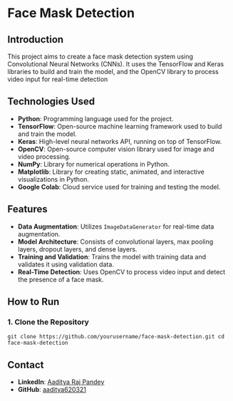 # Face Mask Detection

## Introduction
This project aims to create a face mask detection system using Convolutional Neural Networks (CNNs). It uses the TensorFlow and Keras libraries to build and train the model, and the OpenCV library to process video input for real-time detection

## Technologies Used
- **Python**: Programming language used for the project.
- **TensorFlow**: Open-source machine learning framework used to build and train the model.
- **Keras**: High-level neural networks API, running on top of TensorFlow.
- **OpenCV**: Open-source computer vision library used for image and video processing.
- **NumPy**: Library for numerical operations in Python.
- **Matplotlib**: Library for creating static, animated, and interactive visualizations in Python.
- **Google Colab**: Cloud service used for training and testing the model.

## Features
- **Data Augmentation**: Utilizes `ImageDataGenerator` for real-time data augmentation.
- **Model Architecture**: Consists of convolutional layers, max pooling layers, dropout layers, and dense layers.
- **Training and Validation**: Trains the model with training data and validates it using validation data.
- **Real-Time Detection**: Uses OpenCV to process video input and detect the presence of a face mask.

## How to Run

### 1. Clone the Repository
`git clone https://github.com/yourusername/face-mask-detection.git
cd face-mask-detection`

## Contact
- **LinkedIn**: [Aaditya Raj Pandey](https://www.linkedin.com/in/aaditya-raj-pandey-865288244/)
- **GitHub**: [aaditya620321](https://github.com/aaditya620321)
